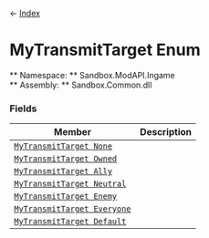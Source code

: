 ← [Index](index.md)
# MyTransmitTarget Enum
** Namespace: ** Sandbox.ModAPI.Ingame  
** Assembly: ** Sandbox.Common.dll  
### Fields
|Member|Description|
|---|---|
|[`MyTransmitTarget None`](Sandbox.ModAPI.Ingame.None.md)||
|[`MyTransmitTarget Owned`](Sandbox.ModAPI.Ingame.Owned.md)||
|[`MyTransmitTarget Ally`](Sandbox.ModAPI.Ingame.Ally.md)||
|[`MyTransmitTarget Neutral`](Sandbox.ModAPI.Ingame.Neutral.md)||
|[`MyTransmitTarget Enemy`](Sandbox.ModAPI.Ingame.Enemy.md)||
|[`MyTransmitTarget Everyone`](Sandbox.ModAPI.Ingame.Everyone.md)||
|[`MyTransmitTarget Default`](Sandbox.ModAPI.Ingame.Default.md)||
